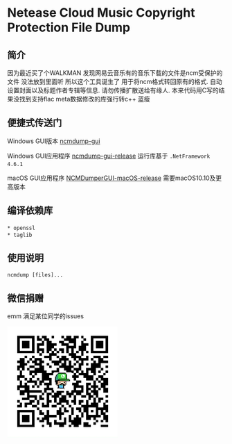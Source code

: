 Netease Cloud Music Copyright Protection File Dump
===========

## 简介
因为最近买了个WALKMAN 发现网易云音乐有的音乐下载的文件是ncm受保护的文件 没法放到里面听 所以这个工具诞生了 用于将ncm格式转回原有的格式. 自动设置封面以及标题作者专辑等信息. 请勿传播扩散送给有缘人. 本来代码用C写的结果没找到支持flac meta数据修改的库强行转c++ 蓝瘦

## 便捷式传送门

Windows GUI版本 [ncmdump-gui](https://github.com/anonymous5l/ncmdump-gui)

Windows GUI应用程序 [ncmdump-gui-release](https://github.com/anonymous5l/ncmdump-gui/releases/tag/fully) 运行库基于 `.NetFramework 4.6.1` 

macOS GUI应用程序 [NCMDumperGUI-macOS-release](https://github.com/Co2333/NCMDumperGUI-macOS/releases) 需要macOS10.10及更高版本


## 编译依赖库
	* openssl
	* taglib

## 使用说明
	ncmdump [files]...

## 微信捐赠

emm 满足某位同学的issues

![wechat-pay](https://raw.githubusercontent.com/anonymous5l/static-resoures/master/wechat-pay.png?raw=true)
